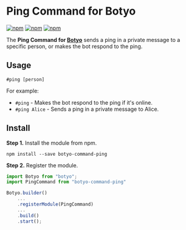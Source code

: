 # Ping Command for Botyo
[![npm](https://img.shields.io/npm/v/botyo-command-ping.svg)](https://www.npmjs.com/package/botyo-command-ping)
[![npm](https://img.shields.io/npm/dt/botyo-command-ping.svg)](https://www.npmjs.com/package/botyo-command-ping)
[![npm](https://img.shields.io/npm/l/botyo-command-ping.svg)]()

The **Ping Command for [Botyo](https://github.com/ivkos/botyo)** sends a ping in a private message to a specific person, or makes the bot respond to the ping.

## Usage
`#ping [person]`

For example:
- `#ping` - Makes the bot respond to the ping if it's online.
- `#ping Alice` - Sends a ping in a private message to Alice.

## Install
**Step 1.** Install the module from npm.

`npm install --save botyo-command-ping`

**Step 2.** Register the module.
```typescript
import Botyo from "botyo";
import PingCommand from "botyo-command-ping"

Botyo.builder()
    ...
    .registerModule(PingCommand)
    ...
    .build()
    .start();
```